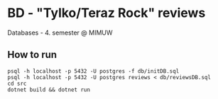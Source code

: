 # BD - "Tylko/Teraz Rock" reviews

Databases - 4. semester @ MIMUW

## How to run

```
psql -h localhost -p 5432 -U postgres -f db/initDB.sql
psql -h localhost -p 5432 -U postgres reviews < db/reviewsDB.sql
cd src
dotnet build && dotnet run
```
